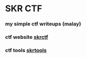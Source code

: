 # SKR CTF
### my simple ctf writeups (malay)
### ctf website [skrctf](https://skrctf.me)
### ctf tools [skrtools](http://teamskr.rocks/tools)
